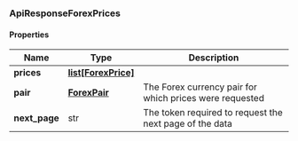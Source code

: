 

[//]: # (CLASS:ApiResponseForexPrices)

[//]: # (KIND:object)

### ApiResponseForexPrices

#### Properties

[//]: # (START_DEFINITION)

Name | Type | Description
------------ | ------------- | -------------
**prices** | [**list[ForexPrice]**](ForexPrice.md) |  &nbsp;
**pair** | [**ForexPair**](ForexPair.md) | The Forex currency pair for which prices were requested &nbsp;
**next_page** | str | The token required to request the next page of the data &nbsp;

[//]: # (END_DEFINITION)


[//]: # (CONTAINED_CLASS:ForexPrice)


[//]: # (CONTAINED_CLASS:ForexPair)



